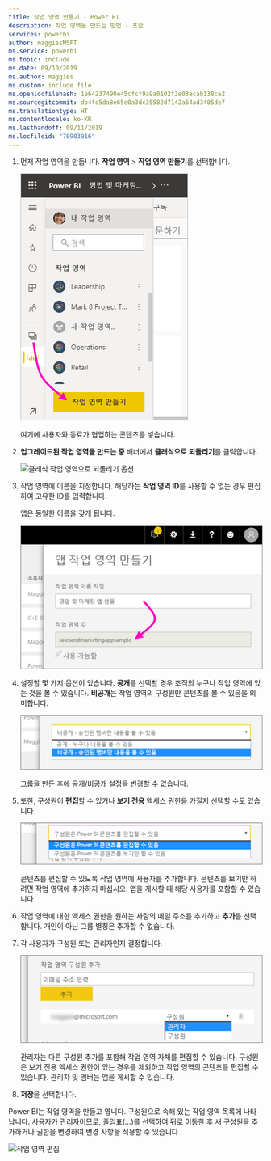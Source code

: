 ```yaml
---
title: 작업 영역 만들기 - Power BI
description: 작업 영역을 만드는 방법 - 포함
services: powerbi
author: maggiesMSFT
ms.service: powerbi
ms.topic: include
ms.date: 09/10/2019
ms.author: maggies
ms.custom: include file
ms.openlocfilehash: 1e64237490e45cfcf9a9a0102f3e03ecab138ce2
ms.sourcegitcommit: db4fc5da8e65e0a3dc35582d7142a64ad3405de7
ms.translationtype: HT
ms.contentlocale: ko-KR
ms.lasthandoff: 09/11/2019
ms.locfileid: "70903916"
---
```

1. 먼저 작업 영역을 만듭니다. **작업 영역** > **작업 영역 만들기**를 선택합니다. 
   
     ![작업 영역 만들기](media/powerbi-service-create-app-workspace/power-bi-workspace-create.png)
   
    여기에 사용자와 동료가 협업하는 콘텐츠를 넣습니다.

2. **업그레이드된 작업 영역을 만드는 중** 배너에서 **클래식으로 되돌리기**를 클릭합니다. 

    ![클래식 작업 영역으로 되돌리기 옵션](media/powerbi-service-create-app-workspace/power-bi-revert-classic-workspace.png)

3. 작업 영역에 이름을 지정합니다. 해당하는 **작업 영역 ID**를 사용할 수 없는 경우 편집하여 고유한 ID를 입력합니다.
   
     앱은 동일한 이름을 갖게 됩니다.
   
     ![작업 영역 이름 지정](media/powerbi-service-create-app-workspace/power-bi-apps-create-workspace-name.png)

3. 설정할 몇 가지 옵션이 있습니다. **공개**를 선택할 경우 조직의 누구나 작업 영역에 있는 것을 볼 수 있습니다. **비공개**는 작업 영역의 구성원만 콘텐츠를 볼 수 있음을 의미합니다.
   
     ![프라이빗 또는 퍼블릭 설정](media/powerbi-service-create-app-workspace/power-bi-apps-create-workspace-private-public.png)
   
    그룹을 만든 후에 공개/비공개 설정을 변경할 수 없습니다.

4. 또한, 구성원이 **편집**할 수 있거나 **보기 전용** 액세스 권한을 가질지 선택할 수도 있습니다.
   
     ![편집 또는 보기 전용 설정](media/powerbi-service-create-app-workspace/power-bi-apps-create-workspace-members-edit.png)
   
     콘텐츠를 편집할 수 있도록 작업 영역에 사용자를 추가합니다. 콘텐츠를 보기만 하려면 작업 영역에 추가하지 마십시오. 앱을 게시할 때 해당 사용자를 포함할 수 있습니다.

5. 작업 영역에 대한 액세스 권한을 원하는 사람의 메일 주소를 추가하고 **추가**를 선택합니다. 개인이 아닌 그룹 별칭은 추가할 수 없습니다.

6. 각 사용자가 구성원 또는 관리자인지 결정합니다.
   
     ![구성원 또는 관리자 설정](media/powerbi-service-create-app-workspace/power-bi-apps-create-workspace-admin.png)
   
    관리자는 다른 구성원 추가를 포함해 작업 영역 자체를 편집할 수 있습니다. 구성원은 보기 전용 액세스 권한이 있는 경우를 제외하고 작업 영역의 콘텐츠를 편집할 수 있습니다. 관리자 및 멤버는 앱을 게시할 수 있습니다.

7. **저장**을 선택합니다.

Power BI는 작업 영역을 만들고 엽니다. 구성원으로 속해 있는 작업 영역 목록에 나타납니다. 사용자가 관리자이므로, 줄임표(…)를 선택하여 뒤로 이동한 후 새 구성원을 추가하거나 권한을 변경하여 변경 사항을 적용할 수 있습니다.

![작업 영역 편집](media/powerbi-service-create-app-workspace/power-bi-workspace-old-settings.png)


